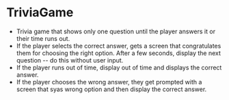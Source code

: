 # TriviaGame

* Trivia game that shows only one question until the player answers it or their time runs out.
* If the player selects the correct answer, gets a screen that congratulates them for choosing the right option. After a few seconds, display the next question -- do this without user input.
* If the player runs out of time, display out of time and displays the correct answer. 
* If the player chooses the wrong answer, they get prompted with a screen that syas wrong option and then display the correct answer. 